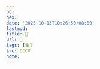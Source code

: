 ```yaml
---
bc:
hex:
date: '2025-10-13T10:26:50+08:00'
lastmod:
title: 􂤬
url: 􂤬
tags: [龜]
src: DCCV
note:
---
```

